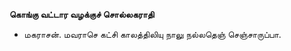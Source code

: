 **கொங்கு வட்டார வழக்குச் சொல்லகராதி**
- மகராசன். மவராசெ கட்சி காலத்திலியு நாலு நல்லதெஞ் செஞ்சாருப்பா.

